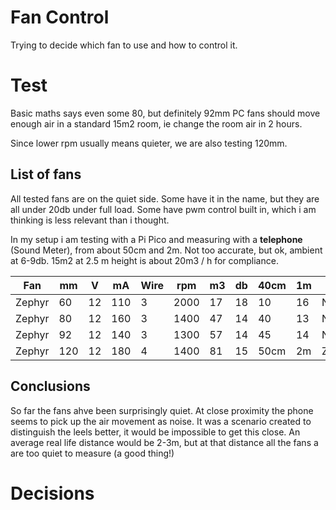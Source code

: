 # Fan Control

Trying to decide which fan to use and how to control it.

# Test

Basic maths says even some 80, but definitely 92mm PC fans should move enough
air in a standard 15m2 room, ie change the room air in 2 hours.

Since lower rpm usually means quieter, we are also testing 120mm.

## List of fans

All tested fans are on the quiet side. Some have it in the name, but they are
all under 20db under full load. Some have pwm control built in, which i am
thinking is less relevant than i thought.

In my setup i am testing with a Pi Pico and measuring with a **telephone**
(Sound Meter), from about 50cm and 2m. Not too accurate, but ok, ambient at
6-9db.
15m2 at 2.5 m height is about 20m3 / h for compliance.

Fan      |  mm  |  V  | mA  | Wire | rpm  | m3  | db | 40cm | 1m  | Notes
---------|------|-----|-----|------|------|-----|----|------|-----|-----
Zephyr   |  60  |  12 | 110 |  3   | 2000 | 17  | 18 |  10  | 16  | Notes
Zephyr   |  80  |  12 | 160 |  3   | 1400 | 47  | 14 |  40  | 13  | Notes
Zephyr   |  92  |  12 | 140 |  3   | 1300 | 57  | 14 |  45  | 14  | Notes
Zephyr   | 120  |  12 | 180 |  4   | 1400 | 81  | 15 | 50cm | 2m  | Zapped

## Conclusions

So far the fans ahve been surprisingly quiet. At close proximity the phone seems to pick up the air movement as noise. It was a scenario created to distinguish
the leels better, it would be impossible to get this close. An average real life
distance would be 2-3m, but at that distance all the fans a are too quiet to
measure (a good thing!)

# Decisions
